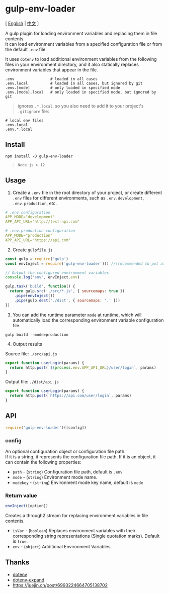 # gulp-env-loader

[ [English](./README.md) | [中文](./README.zh_CN.md) ]

A gulp plugin for loading environment variables and replacing them in file contents.  
It can load environment variables from a specified configuration file or from the default `.env` file.

It uses `dotenv` to load additional environment variables from the following files in your environment directory, and it also statically replaces environment variables that appear in the file.

```
.env                # loaded in all cases
.env.local          # loaded in all cases, but ignored by git
.env.[mode]         # only loaded in specified mode
.env.[mode].local   # only loaded in specified mode, but ignored by git
```


> ignores `.*.local`, so you also need to add it to your project's `.gitignore` file:
```
# local env files
.env.local
.env.*.local
```



## Install

```
npm install -D gulp-env-loader
```

> `Node.js > 12`



## Usage

1. Create a `.env` file in the root directory of your project, or create different `.env` files for different environments, such as `.env.development`, `.env.production`, etc.

```yml
# .env configuration
APP_MODE="development"
APP_API_URL="http://test-api.com"
```

```yml
# .env.production configuration
APP_MODE="production"
APP_API_URL="https://api.com"
```

2. Create `gulpfile.js`
```js
const gulp = require('gulp')
const envInject = require('gulp-env-loader')() //!recommended to put at the beginning and execute immediately

// Output the configured environment variables
console.log('env', envInject.env)

gulp.task('build', function() {
  return gulp.src('./src/*.js', { sourcemaps: true })
    .pipe(envInject())
    .pipe(gulp.dest('./dist', { sourcemaps: '.' }))
})
```

3. You can add the runtime parameter `mode` at runtime, which will automatically load the corresponding environment variable configuration file.

```
gulp build --mode=production
```

4. Output results

Source file: `./src/api.js`
```js
export function userLogin(params) {
  return http.post(`${process.env.APP_API_URL}/user/login`, params)
}
```
Output file: `./dist/api.js`
```js
export function userLogin(params) {
  return http.post(`https://api.com/user/login`, params)
}
```



## API
```ts
require('gulp-env-loader')([config])
```

### config
An optional configuration object or configuration file path.  
If it is a string, it represents the configuration file path. If it is an object, it can contain the following properties:
- `path` - (`string`) Configuration file path, default is `.env`
- `mode` - (`string`) Environment mode name.
- `modekey` - (`string`) Environment mode key name, default is `mode`


### Return value
```js
envInject([option])
```
Creates a through2 stream for replacing environment variables in file contents.

- `isVar` - (`boolean`) Replaces environment variables with their corresponding string representations (Single quotation marks). Default is `true`.
- `env` - (`object`) Additional Environment Variables. 



## Thanks
* [dotenv](https://www.npmjs.com/package/dotenv)
* [dotenv-expand](https://www.npmjs.com/package/dotenv-expand)
* https://juejin.cn/post/6993224664705138702
